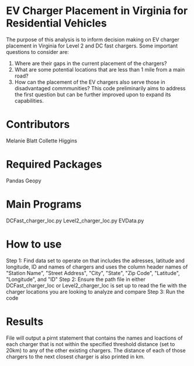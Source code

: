 # EV Charger Placement in Virginia for Residential Vehicles
The purpose of this analysis is to inform decision making on EV charger placement in Virginia for Level 2 and DC fast chargers. Some important questions to consider are:
1. Where are their gaps in the current placement of the chargers?
2. What are some potential locations that are less than 1 mile from a main road?
3. How can the placement of the EV chargers also serve those in disadvantaged commmunities?
This code preliminarily aims to address the first question but can be further improved upon to expand its capabilities.

# Contributors
Melanie Blatt
Collette Higgins

# Required Packages
Pandas
Geopy

# Main Programs
DCFast_charger_loc.py
Level2_charger_loc.py
EVData.py

# How to use
Step 1: Find data set to operate on that includes the adresses, latitude and longitude, ID and names of chargers and uses the column header names of "Station Name", "Street Address", "City", "State", "Zip Code", "Latitude", "Longitude", and "ID"
Step 2: Ensure the path file in either DCFast_charger_loc or Level2_charger_loc is set up to read the fie with the charger locations you are looking to analyze and compare
Step 3: Run the code

# Results
File will output a pirnt statement that contains the names and loactions of each charger that is not within the specified threshold distance (set to 20km) to any of the other existing chargers. The distance of each of those chargers to the next closest charger is also printed in km. 
